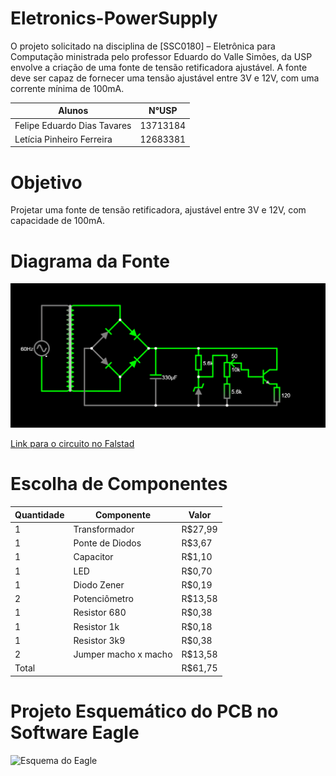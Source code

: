 # Eletronics-PowerSupply
O projeto solicitado na disciplina de [SSC0180] – Eletrônica para Computação ministrada pelo professor Eduardo do Valle Simões, da USP envolve a criação de uma fonte de tensão retificadora ajustável. A fonte deve ser capaz de fornecer uma tensão ajustável entre 3V e 12V, com uma corrente mínima de 100mA. 

| Alunos | N°USP |
|----------|----------|
| Felipe Eduardo Dias Tavares | 13713184 |
| Letícia Pinheiro Ferreira | 12683381 |

# Objetivo
Projetar uma fonte de tensão retificadora, ajustável entre 3V e 12V, com capacidade de 100mA.


# Diagrama da Fonte
![Diagrama da fonte no software Falstad](imagens/Circuito_falstad.png)

[Link para o circuito no Falstad](https://tinyurl.com/yengesgj) 

# Escolha de Componentes

| Quantidade | Componente          | Valor   |
|------------|---------------------|---------|
| 1         | Transformador       | R$27,99 |
| 1          | Ponte de Diodos     | R$3,67  |
| 1          | Capacitor           | R$1,10  |
| 1          | LED                 | R$0,70  |
| 1          | Diodo Zener         | R$0,19  |
| 2          | Potenciômetro       | R$13,58 |
| 1          | Resistor 680        | R$0,38  |
| 1          | Resistor 1k         | R$0,18  |
| 1          | Resistor 3k9        | R$0,38  |
| 2          | Jumper macho x macho| R$13,58 |
| Total      |                     | R$61,75 |


# Projeto Esquemático do PCB no Software Eagle
![Esquema do Eagle](imagens/eagle_circuito.jpg "Esquema do Eagle")


